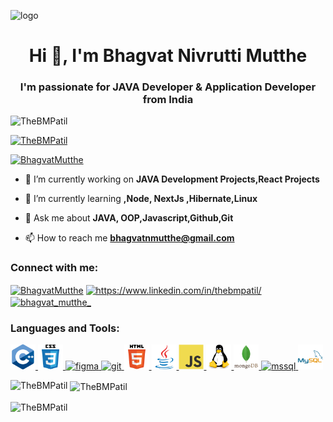 ![logo](https://github.com/TheBMPatil/bhagvat_mutthe/blob/main/Banner%20bhagvat.png)
<h1 align="center">Hi 👋, I'm Bhagvat Nivrutti Mutthe</h1>
<h3 align="center">I'm passionate for JAVA Developer & Application Developer from India</h3>

<p align="left"> <img src="https://komarev.com/ghpvc/?username=TheBMPatil&label=Profile%20views&color=0e75b6&style=flat" alt="TheBMPatil" /> </p>

<p align="left"> <a href="https://github.com/ryo-ma/github-profile-trophy"><img src="https://github-profile-trophy.vercel.app/?username=TheBMPatil" alt="TheBMPatil" /></a> </p>

<p align="left"> <a href="https://x.com/BhagvatMutthe" target="blank"><img src="https://img.shields.io/twitter/follow/BhagvatMutthe?logo=twitter&style=for-the-badge" alt="BhagvatMutthe" /></a> </p>

- 🔭 I’m currently working on **JAVA Development Projects,React Projects**

- 🌱 I’m currently learning **,Node, NextJs ,Hibernate,Linux**

- 💬 Ask me about **JAVA, OOP,Javascript,Github,Git**

- 📫 How to reach me **bhagvatnmutthe@gmail.com**

<h3 align="left">Connect with me:</h3>
<p align="left">
<a href="https://x.com/BhagvatMutthe" target="blank"><img align="center" src="https://raw.githubusercontent.com/rahuldkjain/github-profile-readme-generator/master/src/images/icons/Social/twitter.svg" alt="BhagvatMutthe" height="30" width="40" /></a>
<a href="https://www.linkedin.com/in/thebmpatil/" target="blank"><img align="center" src="https://raw.githubusercontent.com/rahuldkjain/github-profile-readme-generator/master/src/images/icons/Social/linked-in-alt.svg" alt="https://www.linkedin.com/in/thebmpatil/" height="30" width="40" /></a>
<a href="https://instagram.com/bhagvat_mutthe_" target="blank"><img align="center" src="https://raw.githubusercontent.com/rahuldkjain/github-profile-readme-generator/master/src/images/icons/Social/instagram.svg" alt="bhagvat_mutthe_" height="30" width="40" /></a>


<h3 align="left">Languages and Tools:</h3>
</a> <a href="https://www.w3schools.com/cpp/" target="_blank" rel="noreferrer"> <img src="https://raw.githubusercontent.com/devicons/devicon/master/icons/cplusplus/cplusplus-original.svg" alt="cplusplus" width="40" height="40"/> 
</a>
<a href="https://www.w3schools.com/css/" target="_blank" rel="noreferrer"> <img src="https://raw.githubusercontent.com/devicons/devicon/master/icons/css3/css3-original-wordmark.svg" alt="css3" width="40" height="40"/> 
</a> <a href="https://www.figma.com/" target="_blank" rel="noreferrer"> <img src="https://www.vectorlogo.zone/logos/figma/figma-icon.svg" alt="figma" width="40" height="40"/> </a> 
  <a href="https://git-scm.com/" target="_blank" rel="noreferrer"> <img src="https://www.vectorlogo.zone/logos/git-scm/git-scm-icon.svg" alt="git" width="40" height="40"/> </a>
  <a href="https://www.w3.org/html/" target="_blank" rel="noreferrer"> <img src="https://raw.githubusercontent.com/devicons/devicon/master/icons/html5/html5-original-wordmark.svg" alt="html5" width="40" height="40"/> 
  </a> <a href="https://www.java.com" target="_blank" rel="noreferrer"> <img src="https://raw.githubusercontent.com/devicons/devicon/master/icons/java/java-original.svg" alt="java" width="40" height="40"/> </a> 
  <a href="https://developer.mozilla.org/en-US/docs/Web/JavaScript" target="_blank" rel="noreferrer"> <img src="https://raw.githubusercontent.com/devicons/devicon/master/icons/javascript/javascript-original.svg" alt="javascript" width="40" height="40"/>
  </a> <a href="https://www.linux.org/" target="_blank" rel="noreferrer"> <img src="https://raw.githubusercontent.com/devicons/devicon/master/icons/linux/linux-original.svg" alt="linux" width="40" height="40"/> 
  </a>  <a href="https://www.mongodb.com/" target="_blank" rel="noreferrer"> <img src="https://raw.githubusercontent.com/devicons/devicon/master/icons/mongodb/mongodb-original-wordmark.svg" alt="mongodb" width="40" height="40"/> </a> <a href="https://www.microsoft.com/en-us/sql-server" target="_blank" rel="noreferrer"> <img src="https://www.svgrepo.com/show/303229/microsoft-sql-server-logo.svg" alt="mssql" width="40" height="40"/> </a>
  <a href="https://www.mysql.com/" target="_blank" rel="noreferrer"> <img src="https://raw.githubusercontent.com/devicons/devicon/master/icons/mysql/mysql-original-wordmark.svg" alt="mysql" width="40" height="40"/> </a> </p>

<p><img align="left" src="https://github-readme-stats.vercel.app/api/top-langs?username=TheBMPatil&show_icons=true&locale=en&layout=compact&theme=radical" alt="TheBMPatil" /></p>

<p>&nbsp;<img align="center" src="https://github-readme-stats.vercel.app/api?username=TheBMPatil&show_icons=true&locale=en&theme=radical" alt="TheBMPatil" /></p>

<p><img align="center" src="https://github-readme-streak-stats.herokuapp.com/?user=TheBMPatil&theme=radical" alt="TheBMPatil" /></p>
